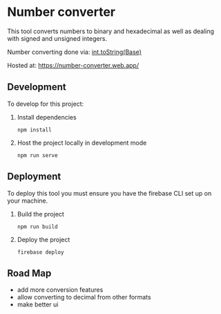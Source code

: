 # Number converter

This tool converts numbers to binary and hexadecimal as well as dealing with signed and unsigned integers.

Number converting done via: [int.toString(Base)](https://developer.mozilla.org/en-US/docs/Web/JavaScript/Reference/Global_Objects/Number/toString)

Hosted at: https://number-converter.web.app/

## Development
To develop for this project:
1. Install dependencies
	```
	npm install
	```
2. Host the project locally in development mode
	```
	npm run serve
	```

## Deployment
To deploy this tool you must ensure you have the firebase CLI set up on your machine.
1. Build the project
	```
	npm run build
	```
2. Deploy the project
	```
	firebase deploy
	```

## Road Map
- add more conversion features
- allow converting to decimal from other formats
- make better ui